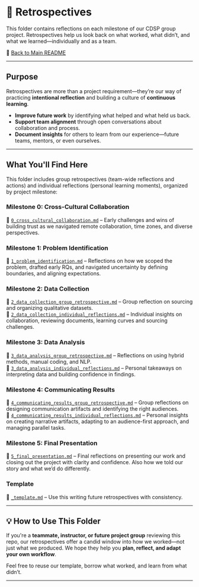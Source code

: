# 🔄 Retrospectives

This folder contains reflections on each milestone of our CDSP group project.
Retrospectives help us look back on what worked, what didn’t, and what we
learned—individually and as a team.

🔗 [Back to Main README](../../README.md)

---

## Purpose

Retrospectives are more than a project requirement—they’re our way of
practicing **intentional reflection** and building a culture of **continuous learning**.

* **Improve future work** by identifying what helped and what held us back.
* **Support team alignment** through open conversations about collaboration and process.
* **Document insights** for others to learn from our experience—future teams,
  mentors, or even ourselves.

---

## What You'll Find Here

This folder includes group retrospectives (team-wide reflections and actions)
and individual reflections (personal learning moments), organized by project milestone:
<!-- markdownlint-disable MD033 MD013 MD036-->
### **Milestone 0: Cross-Cultural Collaboration**

👥  [`0_cross_cultural_collaboration.md`](./0_cross_cultural_collaboration.md) – Early challenges and wins of building trust as we navigated remote collaboration, time zones, and diverse perspectives.  

### **Milestone 1: Problem Identification**

👥  [`1_problem_identification.md`](./1_problem_identification.md) – Reflections on how we scoped the problem, drafted early RQs, and navigated
uncertainty by defining boundaries, and aligning expectations.

### **Milestone 2: Data Collection**

👥 [`2_data_collection_group_retrospective.md`](./2_data_collection_group_retrospective.md) – Group reflection on sourcing and organizing qualitative datasets.  
🧍 [`2_data_collection_individual_reflections.md`](./2_data_collection_individual_reflections.md) – Individual insights on collaboration, reviewing documents, learning curves and sourcing challenges.

### **Milestone 3: Data Analysis**

👥 [`3_data_analysis_group_retrospective.md`](./3_data_analysis_group_retrospective.md) – Reflections on using hybrid methods, manual coding, and NLP.  
🧍 [`3_data_analysis_individual_reflections.md`](./3_data_analysis_individual_reflections.md) – Personal takeaways on interpreting data and building confidence in findings.

### **Milestone 4: Communicating Results**

👥 [`4_communicating_results_group_retrospective.md`](./4_communicating_results_group_retrospective.md) – Group reflections on designing communication artifacts and identifying the right audiences.  
🧍 [`4_communicating_results_individual_reflections.md`](./4_communicating_results_individual_reflections.md) – Personal insights on creating narrative artifacts, adapting to an audience-first approach, and managing parallel tasks.

### **Milestone 5: Final Presentation**

👥 [`5_final_presentation.md`](./5_final_presentation.md) – Final reflections on presenting our work and closing out the project with clarity and confidence. Also how we told our story and what we’d do differently.

### **Template**

📄 [`_template.md`](./_template.md) – Use this writing future retrospectives with consistency.

---

## 💡 How to Use This Folder

If you're a **teammate, instructor, or future project group** reviewing this repo, our retrospectives offer a candid window into how we worked—not just what we produced. We hope they help you **plan, reflect, and adapt your own workflow**.

Feel free to reuse our template, borrow what worked, and learn from what didn’t.

---

